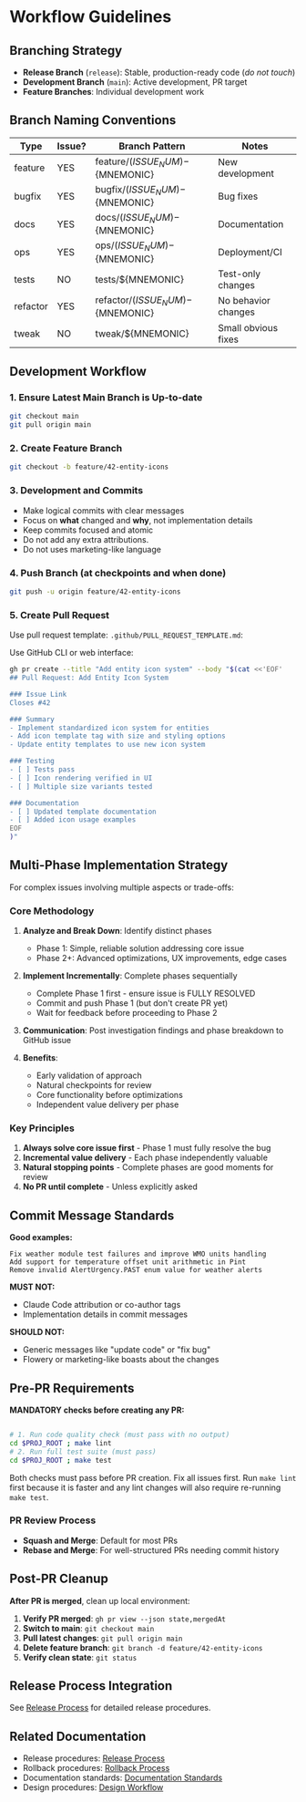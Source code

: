 # Workflow Guidelines

## Branching Strategy

- **Release Branch** (`release`): Stable, production-ready code (*do not touch*)
- **Development Branch** (`main`): Active development, PR target
- **Feature Branches**: Individual development work

## Branch Naming Conventions

| Type     | Issue? | Branch Pattern                      | Notes                |
|----------|--------|-------------------------------------|----------------------|
| feature  | YES    | feature/$(ISSUE_NUM)-${MNEMONIC}    | New development      |
| bugfix   | YES    | bugfix/$(ISSUE_NUM)-${MNEMONIC}     | Bug fixes            |
| docs     | YES    | docs/$(ISSUE_NUM)-${MNEMONIC}       | Documentation        |
| ops      | YES    | ops/$(ISSUE_NUM)-${MNEMONIC}        | Deployment/CI        |
| tests    | NO     | tests/${MNEMONIC}                   | Test-only changes    |
| refactor | YES    | refactor/$(ISSUE_NUM)-${MNEMONIC}   | No behavior changes  |
| tweak    | NO     | tweak/${MNEMONIC}                   | Small obvious fixes  |

## Development Workflow

### 1. Ensure Latest Main Branch is Up-to-date
```bash
git checkout main
git pull origin main
```

### 2. Create Feature Branch
```bash
git checkout -b feature/42-entity-icons
```

### 3. Development and Commits
- Make logical commits with clear messages
- Focus on **what** changed and **why**, not implementation details
- Keep commits focused and atomic
- Do not add any extra attributions.
- Do not uses marketing-like language

### 4. Push Branch (at checkpoints and when done)
```bash
git push -u origin feature/42-entity-icons
```

### 5. Create Pull Request
Use pull request template: `.github/PULL_REQUEST_TEMPLATE.md`:

Use GitHub CLI or web interface:
```bash
gh pr create --title "Add entity icon system" --body "$(cat <<'EOF'
## Pull Request: Add Entity Icon System

### Issue Link
Closes #42

### Summary
- Implement standardized icon system for entities
- Add icon template tag with size and styling options
- Update entity templates to use new icon system

### Testing
- [ ] Tests pass
- [ ] Icon rendering verified in UI
- [ ] Multiple size variants tested

### Documentation
- [ ] Updated template documentation
- [ ] Added icon usage examples
EOF
)"
```

## Multi-Phase Implementation Strategy

For complex issues involving multiple aspects or trade-offs:

### Core Methodology

1. **Analyze and Break Down**: Identify distinct phases
   - Phase 1: Simple, reliable solution addressing core issue
   - Phase 2+: Advanced optimizations, UX improvements, edge cases

2. **Implement Incrementally**: Complete phases sequentially  
   - Complete Phase 1 first - ensure issue is FULLY RESOLVED
   - Commit and push Phase 1 (but don't create PR yet)
   - Wait for feedback before proceeding to Phase 2

3. **Communication**: Post investigation findings and phase breakdown to GitHub issue

4. **Benefits**:
   - Early validation of approach
   - Natural checkpoints for review
   - Core functionality before optimizations
   - Independent value delivery per phase

### Key Principles
1. **Always solve core issue first** - Phase 1 must fully resolve the bug
2. **Incremental value delivery** - Each phase independently valuable
3. **Natural stopping points** - Complete phases are good moments for review
4. **No PR until complete** - Unless explicitly asked

## Commit Message Standards

**Good examples:**
```
Fix weather module test failures and improve WMO units handling
Add support for temperature offset unit arithmetic in Pint
Remove invalid AlertUrgency.PAST enum value for weather alerts
```

**MUST NOT:**
- Claude Code attribution or co-author tags
- Implementation details in commit messages

**SHOULD NOT:**
- Generic messages like "update code" or "fix bug"
- Flowery or marketing-like boasts about the changes

## Pre-PR Requirements

**MANDATORY checks before creating any PR:**

```bash

# 1. Run code quality check (must pass with no output)
cd $PROJ_ROOT ; make lint
# 2. Run full test suite (must pass)
cd $PROJ_ROOT ; make test
```

Both checks must pass before PR creation. Fix all issues first. Run `make lint` first because it is faster and any lint changes will also require re-running `make test`.

### PR Review Process

- **Squash and Merge**: Default for most PRs
- **Rebase and Merge**: For well-structured PRs needing commit history

## Post-PR Cleanup

**After PR is merged**, clean up local environment:

1. **Verify PR merged**: `gh pr view --json state,mergedAt`
2. **Switch to main**: `git checkout main`  
3. **Pull latest changes**: `git pull origin main`
4. **Delete feature branch**: `git branch -d feature/42-entity-icons`
5. **Verify clean state**: `git status`

## Release Process Integration

See [Release Process](release-process.md) for detailed release procedures.

## Related Documentation
- Release procedures: [Release Process](release-process.md)
- Rollback procedures: [Rollback Process](rollback-process.md)
- Documentation standards: [Documentation Standards](documentation-standards.md)
- Design procedures: [Design Workflow](design-workflow.md)
